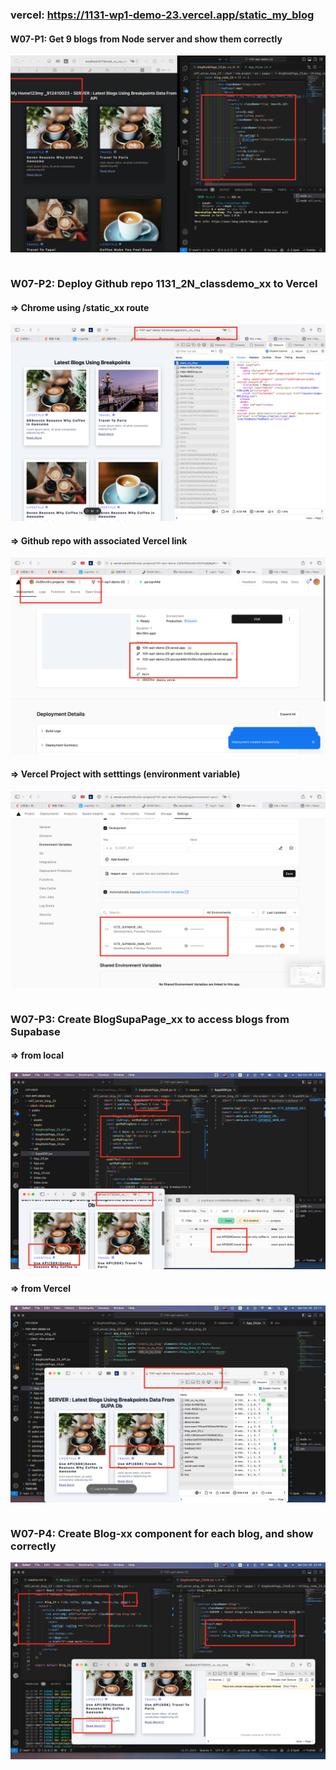 ### vercel: https://1131-wp1-demo-23.vercel.app/static_my_blog

#### W07-P1: Get 9 blogs from Node server and show them correctly

![](w07-p1.png)

```

```

### W07-P2: Deploy Github repo 1131_2N_classdemo_xx to Vercel

#### => Chrome using /static_xx route

![](w07-p2-1.png)

#### => Github repo with associated Vercel link

![](w07-p2-2.png)

#### => Vercel Project with setttings (environment variable)

![](w07-p2-3.png)

```

```

### W07-P3: Create BlogSupaPage_xx to access blogs from Supabase

#### => from local

![](w07-p3-1.png)

#### => from Vercel

![](w07-p3-2.png)

```

```

### W07-P4: Create Blog-xx component for each blog, and show correctly

![](w07-p4.png)

```

```
